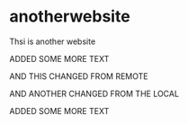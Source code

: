# anotherwebsite
Thsi is another website

ADDED SOME MORE TEXT

AND THIS CHANGED FROM REMOTE


AND ANOTHER CHANGED FROM THE LOCAL

ADDED SOME MORE TEXT